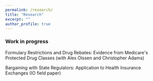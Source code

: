 ```yaml
---
permalink: /research/
title: "Research"
excerpt: ""
author_profile: true
---
```

### Work in progress
Formulary Restrictions and Drug Rebates: Evidence from Medicare's Protected Drug Classes (with Alex Olssen and Christopher Adams)

Bargaining with State Regulators: Application to Health Insurance Exchanges (IO field paper)
